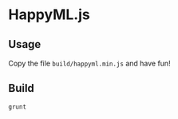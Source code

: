 
# HappyML.js

## Usage

Copy the file `build/happyml.min.js` and have fun!

## Build

```
grunt
```
